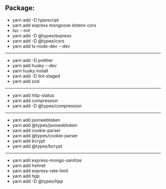## Package:

- yarn add -D typescript
- yarn add express mongoose dotenv cors
- tsc --init
- yarn add -D @types/express
- yarn add -D @types/cors
- yarn add ts-node-dev --dev

---

- yarn add -D prettier
- yarn add husky --dev
- yarn husky install
- yarn add -D lint-staged
- yarn add zod

---

- yarn add http-status
- yarn add compression
- yarn add -D @types/compression

---

- yarn add jsonwebtoken
- yarn add @types/jsonwebtoken
- yarn add cookie-parser
- yarn add @types/cookie-parser
- yarn add bcrypt
- yarn add @types/bcrypt

---

- yarn add express-mongo-sanitize
- yarn add helmet
- yarn add express-rate-limit
- yarn add hpp
- yarn add -D @types/hpp
